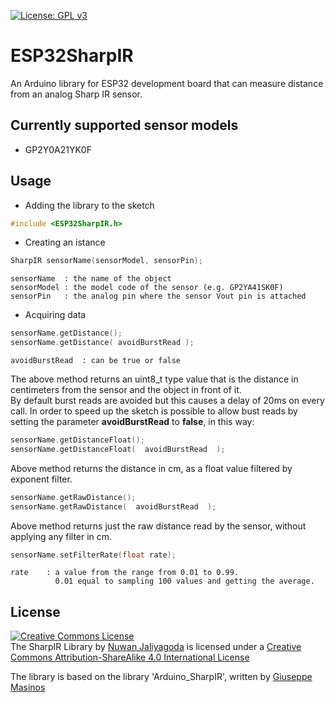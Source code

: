 [![License: GPL v3](https://img.shields.io/badge/License-GPL%20v3-blue.svg)](http://www.gnu.org/licenses/gpl-3.0)

# ESP32SharpIR
An Arduino library for ESP32 development board that can measure distance from an analog Sharp IR sensor.

## Currently supported sensor models
- GP2Y0A21YK0F  

## Usage
- Adding the library to the sketch

~~~c++
#include <ESP32SharpIR.h>
~~~

- Creating an istance  

~~~c++
SharpIR sensorName(sensorModel, sensorPin);
~~~
~~~
sensorName	: the name of the object   
sensorModel	: the model code of the sensor (e.g. GP2YA41SK0F)  
sensorPin	: the analog pin where the sensor Vout pin is attached  
~~~    

- Acquiring data

~~~c++
sensorName.getDistance();
sensorName.getDistance( avoidBurstRead );
~~~
~~~
avoidBurstRead	: can be true or false
~~~

The above method returns an uint8_t type value that is the distance in centimeters from the sensor and the object in front of it.  
By default burst reads are avoided but this causes a delay of 20ms on every call.
In order to speed up the sketch is possible to allow bust reads by setting the parameter **avoidBurstRead** to **false**, in this way:


~~~c++
sensorName.getDistanceFloat();
sensorName.getDistanceFloat(  avoidBurstRead  );
~~~

Above method returns the distance in cm, as a float value filtered by exponent filter. 

~~~c++
sensorName.getRawDistance();
sensorName.getRawDistance(  avoidBurstRead  );
~~~

Above method returns just the raw distance read by the sensor, without applying any filter in cm.

~~~c++
sensorName.setFilterRate(float rate);
~~~

~~~
rate	: a value from the range from 0.01 to 0.99. 
		  0.01 equal to sampling 100 values and getting the average.
~~~


## License ##
<a rel="license" href="http://creativecommons.org/licenses/by-sa/4.0/">
<img alt="Creative Commons License" style="border-width:0" src="https://i.creativecommons.org/l/by-sa/4.0/88x31.png" />
</a>
<br />
<span xmlns:dct="http://purl.org/dc/terms/" property="dct:title">The SharpIR Library</span>
by <a xmlns:cc="http://creativecommons.org/ns#" href="https://nuwanjaliyagoda.com" property="cc:attributionName" rel="cc:attributionURL">Nuwan Jaliyagoda</a> is licensed under a <a rel="license" href="http://creativecommons.org/licenses/by-sa/4.0/">Creative Commons Attribution-ShareAlike 4.0 International License</a>

The library is based on the library 'Arduino_SharpIR', written by <a xmlns:cc="http://creativecommons.org/ns#" href="https://facebook.com/dev.giuseppemasino" property="cc:attributionName" rel="cc:attributionURL">Giuseppe Masinos</a>
